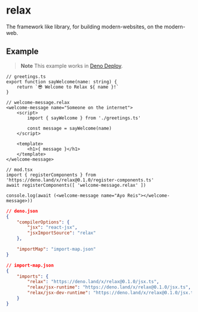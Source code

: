 # relax
The <!-- hybrid (not yet) --> framework like library, for building modern-websites, on the modern-web.

## Example 
> **Note**
> This example works in [Deno Deploy](https://deno.com/deploy).

```tsx
// greetings.ts
export function sayWelcome(name: string) {
    return `😎 Welcome to Relax ${ name }!`
}

// welcome-message.relax
<welcome-message name="Someone on the internet">
    <script>
        import { sayWelcome } from './greetings.ts'

        const message = sayWelcome(name)
    </script>

    <template>
        <h1>{ message }</h1>
    </template>
</welcome-message>

// mod.tsx
import { registerComponents } from 'https://deno.land/x/relax@0.1.0/register-components.ts'
await registerComponents([ 'welcome-message.relax' ])

console.log(await (<welcome-message name="Ayo Reis"></welcome-message>))
```

```json
// deno.json
{
    "compilerOptions": {
        "jsx": "react-jsx",
        "jsxImportSource": "relax"
    },

    "importMap": "import-map.json"
}

// import-map.json
{
    "imports": {
        "relax": "https://deno.land/x/relax@0.1.0/jsx.ts", 
        "relax/jsx-runtime": "https://deno.land/x/relax@0.1.0/jsx.ts",
        "relax/jsx-dev-runtime": "https://deno.land/x/relax@0.1.0/jsx.ts"
    }
}
```